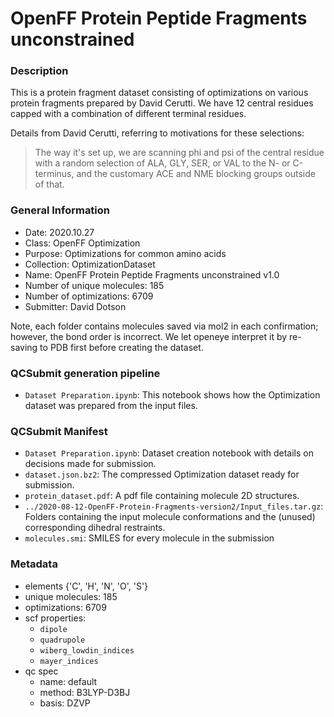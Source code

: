 # OpenFF Protein Peptide Fragments unconstrained

### Description

This is a protein fragment dataset consisting of optimizations on various protein fragments prepared by David Cerutti.
We have 12 central residues capped with a combination of different terminal residues.

Details from David Cerutti, referring to motivations for these selections:

> The way it's set up, we are scanning phi and psi of the central residue with a random selection of ALA, GLY, SER, or VAL to the N- or C-terminus,
> and the customary ACE and NME blocking groups outside of that.

### General Information

 - Date: 2020.10.27
 - Class: OpenFF Optimization
 - Purpose: Optimizations for common amino acids
 - Collection: OptimizationDataset
 - Name: OpenFF Protein Peptide Fragments unconstrained v1.0
 - Number of unique molecules: 185
 - Number of optimizations: 6709
 - Submitter: David Dotson
 
Note, each folder contains molecules saved via mol2 in each confirmation; however, the bond order is incorrect.
We let openeye interpret it by re-saving to PDB first before creating the dataset.

### QCSubmit generation pipeline

 - `Dataset Preparation.ipynb`: This notebook shows how the Optimization dataset was prepared from the input files. 
 
### QCSubmit Manifest

- `Dataset Preparation.ipynb`: Dataset creation notebook with details on decisions made for submission.
- `dataset.json.bz2`: The compressed Optimization dataset ready for submission.
- `protein_dataset.pdf`: A pdf file containing molecule 2D structures.
- `../2020-08-12-OpenFF-Protein-Fragments-version2/Input_files.tar.gz`: Folders containing the input molecule conformations and the (unused) corresponding dihedral restraints.
- `molecules.smi`: SMILES for every molecule in the submission
 
### Metadata

- elements {'C', 'H', 'N', 'O', 'S'}
- unique molecules: 185
- optimizations: 6709
- scf properties:
    - `dipole`
    - `quadrupole`
    - `wiberg_lowdin_indices`
    - `mayer_indices`
- qc spec
    - name: default
    - method: B3LYP-D3BJ
    - basis: DZVP
